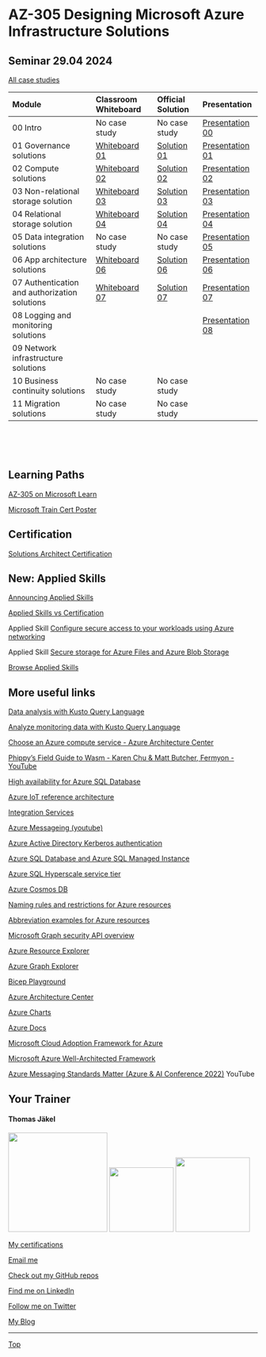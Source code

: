 # AZ-305 Designing Microsoft Azure Infrastructure Solutions

## Seminar 29.04 2024

[All case studies](https://microsoftlearning.github.io/AZ-305-DesigningMicrosoftAzureInfrastructureSolutions/)


| Module  | Classroom Whiteboard | Official Solution | Presentation |
| :-------| :--------------------| :-----------------| :------------|
| 00 Intro                                     | No case study                                                                                                                    | No case study                                                                                                                                                      | [Presentation 00](https://github.com/www42/AZ-305/blob/646990edd682888976d1de3e4a3ff6ea581f7f30/Presentations/AZ-305_00.pdf) |
| 01 Governance solutions                      | [Whiteboard 01](https://github.com/www42/AZ-305/blob/c4a9654c0711e0f16849cadf82df6c777f87742d/Whiteboards/AZ-305%20Case%201.png) | [Solution 01](https://github.com/www42/AZ-305/blob/c72ef5f4563ce1483a66a138334f522b345b3bf2/Solutions/AZ-305T00A-ENU-StudentCaseStudySolutionHandout-Module01.pdf) | [Presentation 01](https://github.com/www42/AZ-305/blob/646990edd682888976d1de3e4a3ff6ea581f7f30/Presentations/AZ-305_01.pdf) |
| 02 Compute solutions                         | [Whiteboard 02](https://github.com/www42/AZ-305/blob/c4a9654c0711e0f16849cadf82df6c777f87742d/Whiteboards/AZ-305%20Case%202.png) | [Solution 02](https://github.com/www42/AZ-305/blob/c72ef5f4563ce1483a66a138334f522b345b3bf2/Solutions/AZ-305T00A-ENU-StudentCaseStudySolutionHandout-Module02.pdf) | [Presentation 02](https://github.com/www42/AZ-305/blob/c72ef5f4563ce1483a66a138334f522b345b3bf2/Presentations/AZ-305_02.pdf) |
| 03 Non-relational storage solution           | [Whiteboard 03](https://github.com/www42/AZ-305/blob/c4a9654c0711e0f16849cadf82df6c777f87742d/Whiteboards/AZ-305%20Case%203.png) | [Solution 03](https://github.com/www42/AZ-305/blob/c72ef5f4563ce1483a66a138334f522b345b3bf2/Solutions/AZ-305T00A-ENU-StudentCaseStudySolutionHandout-Module03.pdf) | [Presentation 03](https://github.com/www42/AZ-305/blob/c72ef5f4563ce1483a66a138334f522b345b3bf2/Presentations/AZ-305_03.pdf) |
| 04 Relational storage solution               | [Whiteboard 04](https://github.com/www42/AZ-305/blob/c4a9654c0711e0f16849cadf82df6c777f87742d/Whiteboards/AZ-305%20Case%204.png) | [Solution 04](https://github.com/www42/AZ-305/blob/c72ef5f4563ce1483a66a138334f522b345b3bf2/Solutions/AZ-305T00A-ENU-StudentCaseStudySolutionHandout-Module04.pdf) | [Presentation 04](https://github.com/www42/AZ-305/blob/a201837da9b885428468b8514fc2d1b2b4bcc739/Presentations/AZ-305_04.pdf) |
| 05 Data integration solutions                | No case study                                                                                                                    | No case study                                                                                                                                                      | [Presentation 05](https://github.com/www42/AZ-305/blob/0491bc9f55ec1b74b896fa33ba205d43e8294109/Presentations/AZ-305_05.pdf) |
| 06 App architecture solutions                | [Whiteboard 06](https://github.com/www42/AZ-305/blob/718123436d2daf76f1c14bb4cdb525f86a71181c/Whiteboards/AZ-305%20Case%206.png) | [Solution 06](https://github.com/www42/AZ-305/blob/718123436d2daf76f1c14bb4cdb525f86a71181c/Solutions/AZ-305T00A-ENU-StudentCaseStudySolutionHandout-Module06.pdf) | [Presentation 06](https://github.com/www42/AZ-305/blob/718123436d2daf76f1c14bb4cdb525f86a71181c/Presentations/AZ-305_06.pdf) |
| 07 Authentication and authorization solutions| [Whiteboard 07](https://github.com/www42/AZ-305/blob/718123436d2daf76f1c14bb4cdb525f86a71181c/Whiteboards/AZ-305%20Case%207.png) | [Solution 07](https://github.com/www42/AZ-305/blob/718123436d2daf76f1c14bb4cdb525f86a71181c/Solutions/AZ-305T00A-ENU-StudentCaseStudySolutionHandout-Module07.pdf) | [Presentation 07](https://github.com/www42/AZ-305/blob/718123436d2daf76f1c14bb4cdb525f86a71181c/Presentations/AZ-305_07.pdf) |
| 08 Logging and monitoring solutions          |  |  | [Presentation 08](https://github.com/www42/AZ-305/blob/b2443bc20191e16eef304020f7f8cdfeb7a78adc/Presentations/AZ-305_08.pdf) |
| 09 Network infrastructure  solutions         |  |  |  |
| 10 Business continuity solutions             | No case study     | No case study   |  |
| 11 Migration solutions                       | No case study     | No case study   |  |


<br>

<br>

<br>

## Learning Paths

[AZ-305 on Microsoft Learn](https://aka.ms/AZ-305StudentMaterials)

[Microsoft Train Cert Poster](https://aka.ms/TrainCertPoster)



## Certification

[Solutions Architect Certification](https://docs.microsoft.com/en-us/learn/certifications/azure-solutions-architect/)



## New: Applied Skills

[Announcing Applied Skills](https://techcommunity.microsoft.com/t5/microsoft-learn-blog/announcing-microsoft-applied-skills-the-new-credentials-to/ba-p/3775645)

[Applied Skills vs Certification](https://aka.ms/ChooseYourMicrosoftCredential)

Applied Skill [Configure secure access to your workloads using Azure networking](https://learn.microsoft.com/en-us/credentials/applied-skills/configure-secure-workloads-use-azure-virtual-networking/)

Applied Skill [Secure storage for Azure Files and Azure Blob Storage](https://learn.microsoft.com/en-us/credentials/applied-skills/secure-storage-azure-files-azure-blob-storage/)

[Browse Applied Skills](https://learn.microsoft.com/en-us/credentials/browse/?credential_types=applied%20skills)




## More useful links

[Data analysis with Kusto Query Language](https://learn.microsoft.com/en-us/training/paths/kusto-query-language/)

[Analyze monitoring data with Kusto Query Language](https://learn.microsoft.com/en-us/training/paths/analyze-monitoring-data-with-kql/)

[Choose an Azure compute service - Azure Architecture Center](https://learn.microsoft.com/en-us/azure/architecture/guide/technology-choices/compute-decision-tree)

[Phippy’s Field Guide to Wasm - Karen Chu & Matt Butcher, Fermyon - YouTube](https://www.youtube.com/watch?v=eFE6yGufDAA)

[High availability for Azure SQL Database](https://learn.microsoft.com/en-us/azure/azure-sql/database/high-availability-sla?view=azuresql-db&tabs=azure-powershell)

[Azure IoT reference architecture](https://learn.microsoft.com/en-us/azure/architecture/reference-architectures/iot)

[Integration Services](https://azure.microsoft.com/en-us/products/category/integration/)

[Azure Messageing (youtube)](https://www.youtube.com/watch?v=FVOhLqE9fzw)

[Azure Active Directory Kerberos authentication](https://learn.microsoft.com/en-us/azure/storage/files/storage-files-identity-auth-hybrid-identities-enable?tabs=azure-portal#prerequisites)

[Azure SQL Database and Azure SQL Managed Instance](https://learn.microsoft.com/en-us/azure/azure-sql/database/features-comparison)

[Azure SQL Hyperscale service tier](https://learn.microsoft.com/en-us/azure/azure-sql/database/service-tier-hyperscale)

[Azure Cosmos DB](https://learn.microsoft.com/en-us/azure/cosmos-db/)

[Naming rules and restrictions for Azure resources](https://learn.microsoft.com/en-us/azure/azure-resource-manager/management/resource-name-rules)

[Abbreviation examples for Azure resources](https://learn.microsoft.com/en-us/azure/cloud-adoption-framework/ready/azure-best-practices/resource-abbreviations)

[Microsoft Graph security API overview](https://learn.microsoft.com/en-us/graph/security-concept-overview)

[Azure Resource Explorer](https://resources.azure.com/)

[Azure Graph Explorer](https://developer.microsoft.com/en-us/graph/graph-explorer)

[Bicep Playground](https://bicepdemo.z22.web.core.windows.net/)






[Azure Architecture Center](https://docs.microsoft.com/en-us/azure/architecture/)

[Azure Charts](https://https://azurecharts.com/)

[Azure Docs](https://https://docs.microsoft.com/en-us/azure/)

[Microsoft Cloud Adoption Framework for Azure](https://docs.microsoft.com/en-us/azure/cloud-adoption-framework/)

[Microsoft Azure Well-Architected Framework](https://docs.microsoft.com/en-us/azure/architecture/framework/)

[Azure Messaging Standards Matter (Azure & AI Conference 2022)](https://www.youtube.com/watch?v=FVOhLqE9fzw) YouTube




##  Your Trainer
#### Thomas Jäkel

<img src="https://download69118.blob.core.windows.net/anon/Profilbild.jpg" width="200"/>
<a href="https://www.credly.com/badges/466d883d-ecb7-4d26-902e-a97ea1492e4d/public_url"><img src="https://download69118.blob.core.windows.net/anon/microsoft-certified-trainer-2023-2024.png" width="130"/></a>
<a href="https://www.credly.com/badges/fc4737d8-923a-4d37-8f1a-497c08a7c1ff/public_url"><img src="https://download69118.blob.core.windows.net/anon/AAI-badge.png" width="150"/></a>

[My certifications](https://www.credly.com/users/thomas-jakel)

[Email me](mailto:thomas.jaekel@brainymotion.de?subject=AZ-305)

[Check out my GitHub repos](https://github.com/www42)

[Find me on LinkedIn](https://linkedin.com/in/tjkkll)

[Follow me on Twitter](https://twitter.com/tjkkll)

[My Blog](https://blog.az.training)

---

[Top](#az-305-designing-microsoft-azure-infrastructure-solutions)